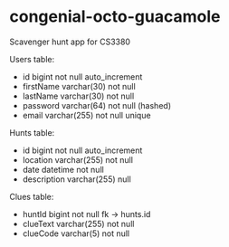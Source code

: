 # congenial-octo-guacamole
Scavenger hunt app for CS3380

Users table:
* id bigint not null auto_increment
* firstName varchar(30) not null
* lastName varchar(30) not null
* password varchar(64) not null (hashed)
* email varchar(255) not null unique

Hunts table:
* id bigint not null auto_increment
* location varchar(255) not null
* date datetime not null
* description varchar(255) null

Clues table:
* huntId bigint not null fk -> hunts.id
* clueText varchar(255) not null
* clueCode varchar(5) not null
